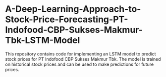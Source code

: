 # A-Deep-Learning-Approach-to-Stock-Price-Forecasting-PT-Indofood-CBP-Sukses-Makmur-Tbk-LSTM-Model
This repository contains code for implementing an LSTM model to predict stock prices for PT Indofood CBP Sukses Makmur Tbk. The model is trained on historical stock prices and can be used to make predictions for future prices.
